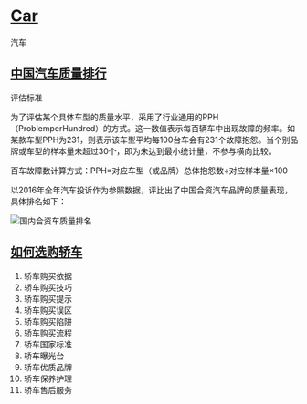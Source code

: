 # [Car](https://openset.github.io/car)
汽车

## [中国汽车质量排行](http://money.163.com/15/0409/14/AMP1NT8S00253B0H.html)

评估标准

为了评估某个具体车型的质量水平，采用了行业通用的PPH（ProblemperHundred）的方式。这一数值表示每百辆车中出现故障的频率。如某款车型PPH为231，则表示该车型平均每100台车会有231个故障抱怨。当个别品牌或车型的样本量未超过30个，即为未达到最小统计量，不参与横向比较。

百车故障数计算方式：PPH=对应车型（或品牌）总体抱怨数÷对应样本量×100

以2016年全年汽车投诉作为参照数据，评比出了中国合资汽车品牌的质量表现，具体排名如下：

![国内合资车质量排名](https://raw.githubusercontent.com/openset/car/master/img/quality.jpeg)


## [如何选购轿车](http://www.2ge.cn/home/wd/31EC84614C8743C733487F8858BFA6B7)
  1. 轿车购买依据
  1. 轿车购买技巧
  1. 轿车购买提示
  1. 轿车购买误区
  1. 轿车购买陷阱
  1. 轿车购买流程
  1. 轿车国家标准
  1. 轿车曝光台
  1. 轿车优质品牌
  1. 轿车保养护理
  1. 轿车售后服务
